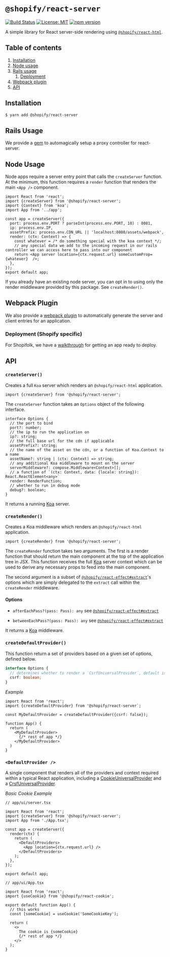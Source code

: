 # `@shopify/react-server`

[![Build Status](https://travis-ci.org/Shopify/quilt.svg?branch=master)](https://travis-ci.org/Shopify/quilt)
[![License: MIT](https://img.shields.io/badge/License-MIT-green.svg)](LICENSE.md) [![npm version](https://badge.fury.io/js/%40shopify%2Freact-server.svg)](https://badge.fury.io/js/%40shopify%2Freact-server.svg)

A simple library for React server-side rendering using [`@shopify/react-html`](https://github.com/Shopify/quilt/tree/master/packages/react-html).

## Table of contents

1. [Installation](#installation)
1. [Node usage](#node-usage)
1. [Rails usage](#rails-usage)
   1. [Deployment](#deployment)
1. [Webpack plugin](#webpack-plugin)
1. [API](#api)

## Installation

```bash
$ yarn add @shopify/react-server
```

## Rails Usage

We provide a [gem](https://github.com/Shopify/quilt/blob/master/gems/quilt_rails/README.md#L2) to automagically setup a proxy controller for react-server.

## Node Usage

Node apps require a server entry point that calls the `createServer` function. At the minimum, this function requires a `render` function that renders the main `<App />` component.

```tsx
import React from 'react';
import {createServer} from '@shopify/react-server';
import {Context} from 'koa';
import App from '../app';

const app = createServer({
  port: process.env.PORT ? parseInt(process.env.PORT, 10) : 8081,
  ip: process.env.IP,
  assetPrefix: process.env.CDN_URL || 'localhost:8080/assets/webpack',
  render: (ctx: Context) => {
    const whatever = /* do something special with the koa context */;
    // any special data we add to the incoming request in our rails controller we can access here to pass into our component
    return <App server location={ctx.request.url} someCustomProp={whatever}  />;
  },
});
export default app;
```

If you already have an existing node server, you can opt in to using only the render middleware provided by this package. See `createRender()`.

## Webpack Plugin

We also provide a [webpack plugin](https://github.com/Shopify/quilt/blob/master/packages/react-server-webpack-plugin) to automatically generate the server and client entries for an application.

### Deployment (Shopify specific)

For Shopifolk, we have a [walkthrough](https://docs.shopifycloud.com/getting_started/rails-with-node-walkthrough) for getting an app ready to deploy.

## API

### `createServer()`

Creates a full `Koa` server which renders an `@shopify/react-html` application.

```tsx
import {createServer} from '@shopify/react-server';
```

The `createServer` function takes an `Options` object of the following interface.

```tsx
interface Options {
  // the port to bind
  port?: number;
  // the ip to run the application on
  ip?: string;
  // the full base url for the cdn if applicable
  assetPrefix?: string;
  // the name of the asset on the cdn, or a function of Koa.Context to a name
  assetName?: string | (ctx: Context) => string;
  // any additional Koa middleware to mount on the server
  serverMiddleware?: compose.Middleware<Context>[];
  // a function of `(ctx: Context, data: {locale: string}): React.ReactElement<any>`
  render: RenderFunction;
  // whether to run in debug mode
  debug?: boolean;
}
```

It returns a running [Koa](https://github.com/koajs/koa/) server.

### `createRender()`

Creates a Koa middleware which renders an `@shopify/react-html` application.

```tsx
import {createRender} from '@shopify/react-server';
```

The `createRender` function takes two arguments. The first is a render function that should return the main component at the top of the application tree in JSX. This function receives the full [Koa](https://github.com/koajs/koa/) server context which can be used to derive any necessary props to feed into the main component.

The second argument is a subset of [`@shopify/react-effect#extract`](../react-effect/README.md#extract)'s options which are simply delegated to the `extract` call within the `createRender` middleware.

#### Options

- `afterEachPass?(pass: Pass): any` see [`@shopify/react-effect#extract`](../react-effect/README.md#extract)

- `betweenEachPass?(pass: Pass): any` see [`@shopify/react-effect#extract`](../react-effect/README.md#extract)

It returns a [Koa](https://github.com/koajs/koa/) middleware.

### `createDefaultProvider()`

This function return a set of providers based on a given set of options, defined below.

```ts
interface Options {
  // determines whether to render a `CsrfUniversalProvider`, default is true.
  csrf: boolean;
}
```

_Example_

```tsx
import React from 'react';
import {createDefaultProvider} from '@shopify/react-server`;

const MyDefaultProvider = createDefaultProvider({csrf: false});

function App() {
  return (
    <MyDefaultProvider>
      {/* rest of app */}
    </MyDefaultProvider>
  )
}
```

### `<DefaultProvider />`

A single component that renders all of the providers and context required within a typical React application, including a [CookieUniversalProvider](../packages/react-cookie/README.md#client) and a [CrsfUniversalProvider](../packages/react-csrf-universal-provider/README.md).

_Basic Cookie Example_

```tsx
// app/ui/server.tsx

import React from 'react';
import {createServer} from '@shopify/react-server';
import App from './App.tsx';

const app = createServer({
  render(ctx) {
    return (
      <DefaultProviders>
        <App location={ctx.request.url} />
      </DefaultProviders>
    );
  },
});

export default app;
```

```tsx
// app/ui/App.tsx

import React from 'react';
import {useCookie} from '@shopify/react-cookie';

export default function App() {
  // this works
  const [someCookie] = useCookie('SomeCookieKey');

  return (
    <>
      The cookie is {someCookie}
      {/* rest of app */}
    </>
  );
}
```
